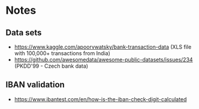 # Notes

## Data sets

- https://www.kaggle.com/apoorvwatsky/bank-transaction-data (XLS file with 100,000+ transactions from India)
- https://github.com/awesomedata/awesome-public-datasets/issues/234 (PKDD'99 - Czech bank data)

## IBAN validation

- https://www.ibantest.com/en/how-is-the-iban-check-digit-calculated
